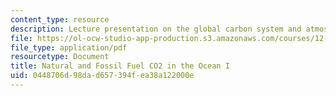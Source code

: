 ```yaml
---
content_type: resource
description: Lecture presentation on the global carbon system and atmospheric chemistry.
file: https://ol-ocw-studio-app-production.s3.amazonaws.com/courses/12-842-climate-physics-and-chemistry-fall-2008/0448706d98dad657394fea38a122000e_part4_lec1.pdf
file_type: application/pdf
resourcetype: Document
title: Natural and Fossil Fuel CO2 in the Ocean I
uid: 0448706d-98da-d657-394f-ea38a122000e
---
```

